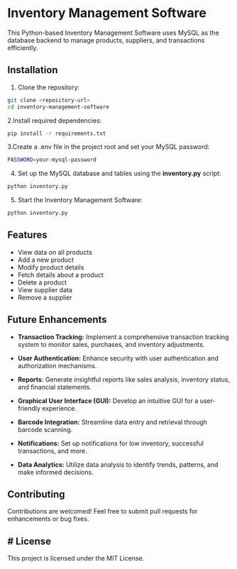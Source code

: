 # Inventory Management Software
This Python-based Inventory Management Software uses MySQL as the database backend to manage products, suppliers, and transactions efficiently.

## Installation
1. Clone the repository:
```bash
git clone <repository-url>
cd inventory-management-software
```
2.Install required dependencies:

```bash 
pip install -r requirements.txt
```

3.Create a .env file in the project root and set your MySQL password:

```bash
PASSWORD=your-mysql-password
```

4. Set up the MySQL database and tables using the **inventory.py** script:

```bash
python inventory.py
```

5. Start the Inventory Management Software:

```bash
python inventory.py

```
##  Features
- View data on all products
- Add a new product
- Modify product details
- Fetch details about a product
- Delete a product
- View supplier data
- Remove a supplier

## Future Enhancements
- **Transaction Tracking:** Implement a comprehensive transaction tracking system to monitor sales, purchases, and inventory adjustments.

- **User Authentication:** Enhance security with user authentication and authorization mechanisms.

- **Reports**: Generate insightful reports like sales analysis, inventory status, and financial statements.

- **Graphical User Interface (GUI):** Develop an intuitive GUI for a user-friendly experience.

- **Barcode Integration:** Streamline data entry and retrieval through barcode scanning.

- **Notifications:** Set up notifications for low inventory, successful transactions, and more.

- **Data Analytics:** Utilize data analysis to identify trends, patterns, and make informed decisions.

## Contributing
Contributions are welcomed! Feel free to submit pull requests for enhancements or bug fixes.

## # License
This project is licensed under the MIT License.
